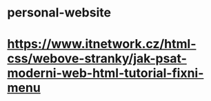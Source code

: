 # personal-website
# https://www.itnetwork.cz/html-css/webove-stranky/jak-psat-moderni-web-html-tutorial-fixni-menu
